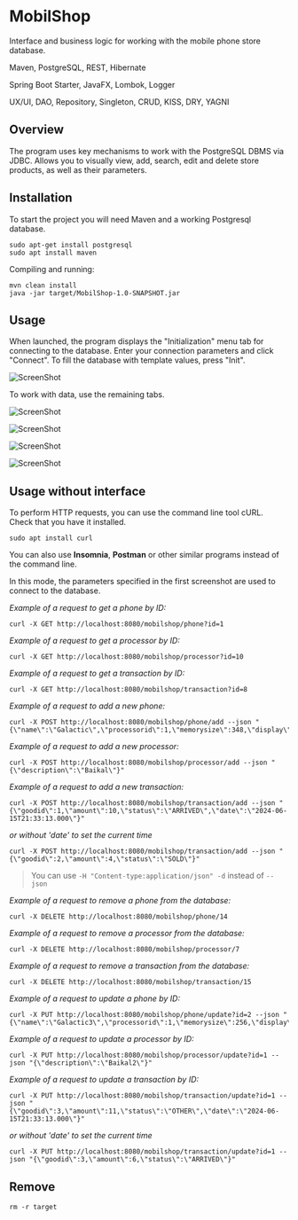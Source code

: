 # MobilShop
Interface and business logic for working with the mobile phone store database.

Maven, PostgreSQL, REST, Hibernate

Spring Boot Starter, JavaFX, Lombok, Logger

UX/UI, DAO, Repository, Singleton, CRUD, KISS, DRY, YAGNI

## Overview

The program uses key mechanisms to work with the PostgreSQL DBMS via JDBC. Allows you to visually view, add, search, edit and delete store products, as well as their parameters.

## Installation

To start the project you will need Maven and a working Postgresql database.

    sudo apt-get install postgresql
    sudo apt install maven

Compiling and running:

    mvn clean install
    java -jar target/MobilShop-1.0-SNAPSHOT.jar

## Usage
When launched, the program displays the "Initialization" menu tab for connecting to the database. Enter your connection parameters and click "Connect". To fill the database with template values, press "Init". 

![ScreenShot](Screenshot.png)

To work with data, use the remaining tabs.

![ScreenShot](Screenshot_1.png)

![ScreenShot](Screenshot_2.png)

![ScreenShot](Screenshot_3.png)

![ScreenShot](Screenshot_4.png)

## Usage without interface

To perform HTTP requests, you can use the command line tool cURL. Check that you have it installed.

    sudo apt install curl

You can also use **Insomnia**, **Postman** or other similar programs instead of the command line.

In this mode, the parameters specified in the first screenshot are used to connect to the database.

*Example of a request to get a phone by ID:*

    curl -X GET http://localhost:8080/mobilshop/phone?id=1

*Example of a request to get a processor by ID:*

    curl -X GET http://localhost:8080/mobilshop/processor?id=10

*Example of a request to get a transaction by ID:*

    curl -X GET http://localhost:8080/mobilshop/transaction?id=8

*Example of a request to add a new phone:*

    curl -X POST http://localhost:8080/mobilshop/phone/add --json "{\"name\":\"Galactic\",\"processorid\":1,\"memorysize\":348,\"display\":\"12\",\"camera\":\"21.2MP\",\"size\":\"50x50x50\",\"price\":20000}"

*Example of a request to add a new processor:*

    curl -X POST http://localhost:8080/mobilshop/processor/add --json "{\"description\":\"Baikal\"}"

*Example of a request to add a new transaction:*

    curl -X POST http://localhost:8080/mobilshop/transaction/add --json "{\"goodid\":1,\"amount\":10,\"status\":\"ARRIVED\",\"date\":\"2024-06-15T21:33:13.000\"}"

*or without 'date' to set the current time*

    curl -X POST http://localhost:8080/mobilshop/transaction/add --json "{\"goodid\":2,\"amount\":4,\"status\":\"SOLD\"}"

> You can use `-H "Content-type:application/json" -d` instead of `--json`

*Example of a request to remove a phone from the database:*

    curl -X DELETE http://localhost:8080/mobilshop/phone/14

*Example of a request to remove a processor from the database:*

    curl -X DELETE http://localhost:8080/mobilshop/processor/7

*Example of a request to remove a transaction from the database:*

    curl -X DELETE http://localhost:8080/mobilshop/transaction/15

*Example of a request to update a phone by ID:*

    curl -X PUT http://localhost:8080/mobilshop/phone/update?id=2 --json "{\"name\":\"Galactic3\",\"processorid\":1,\"memorysize\":256,\"display\":\"5\",\"camera\":\"21.2MP\",\"size\":\"150x50x5\",\"price\":25000}"

*Example of a request to update a processor by ID:*

    curl -X PUT http://localhost:8080/mobilshop/processor/update?id=1 --json "{\"description\":\"Baikal2\"}"

*Example of a request to update a transaction by ID:*

    curl -X PUT http://localhost:8080/mobilshop/transaction/update?id=1 --json "{\"goodid\":3,\"amount\":11,\"status\":\"OTHER\",\"date\":\"2024-06-15T21:33:13.000\"}"

*or without 'date' to set the current time*

    curl -X PUT http://localhost:8080/mobilshop/transaction/update?id=1 --json "{\"goodid\":3,\"amount\":6,\"status\":\"ARRIVED\"}"

## Remove

    rm -r target